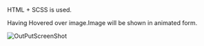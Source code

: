 HTML + SCSS is used.

Having Hovered over image.Image will be shown in animated form.


![OutPutScreenShot](https://github.com/AmarjitSinghCodeHub/ProductHoverCss/assets/26737318/59531b06-36a9-489e-bbc4-1e84f55ba798)
